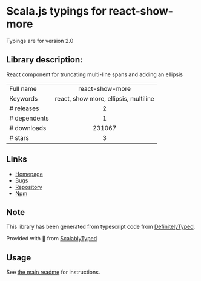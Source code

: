 
# Scala.js typings for react-show-more

Typings are for version 2.0

## Library description:
React component for truncating multi-line spans and adding an ellipsis

|                    |                 |
| ------------------ | :-------------: |
| Full name          | react-show-more |
| Keywords           | react, show more, ellipsis, multiline |
| # releases         | 2 |
| # dependents       | 1 |
| # downloads        | 231067 |
| # stars            | 3 |

## Links
- [Homepage](https://github.com/One-com/react-show-more)
- [Bugs](https://github.com/One-com/react-show-more/issues)
- [Repository](https://github.com/One-com/react-show-more)
- [Npm](https://www.npmjs.com/package/react-show-more)
    


## Note
This library has been generated from typescript code from [DefinitelyTyped](https://definitelytyped.org).

Provided with :purple_heart: from [ScalablyTyped](https://github.com/oyvindberg/ScalablyTyped)

## Usage
See [the main readme](../../readme.md) for instructions.



